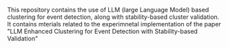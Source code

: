 This repository contains the use of LLM (large Language Model) based clustering for event detection, along with stability-based cluster validation.
It contains mterials related to the experimnetal implementation of the paper "LLM Enhanced Clustering for Event Detection with Stability-based Validation"
